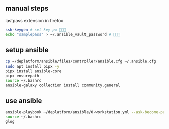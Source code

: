 ## manual steps

lastpass extension in firefox

```sh
ssh-keygen # set key pw 🚨🚨🚨
echo "samplepass" > ~/.ansible_vault_password # 🚨🚨🚨
```

## setup ansible

```sh
cp ~/deplatform/ansible/files/controller/ansible.cfg ~/.ansible.cfg
sudo apt install pipx -y
pipx install ansible-core
pipx ensurepath
source ~/.bashrc
ansible-galaxy collection install community.general
```

## use ansible

```sh
ansible-playbook ~/deplatform/ansible/0-workstation.yml --ask-become-pass
source ~/.bashrc
glog
```
